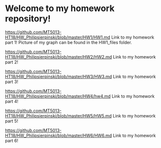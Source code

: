 # Welcome to my homework repository!

https://github.com/MT5013-HT18/HW_Philipsierpinski/blob/master/HW1/HW1.md
Link to my homework part 1! Picture of my graph can be found in the HW1_files folder.

https://github.com/MT5013-HT18/HW_Philipsierpinski/blob/master/HW2/HW2.md
Link to my homework part 2!

https://github.com/MT5013-HT18/HW_Philipsierpinski/blob/master/HW3/HW3.md
Link to my homework part 3!

https://github.com/MT5013-HT18/HW_Philipsierpinski/blob/master/HW4/hw4.md
Link to my homework part 4!

https://github.com/MT5013-HT18/HW_Philipsierpinski/blob/master/HW5/HW5.md
Link to my homework part 5!

https://github.com/MT5013-HT18/HW_Philipsierpinski/blob/master/HW6/HW6.md
Link to my homework part 6!
